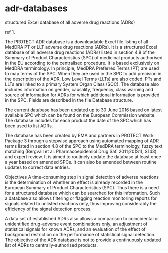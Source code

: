 # adr-databases
structured Excel database of all adverse drug reactions (ADRs)




ref 1. 

The PROTECT ADR database is a downloadable Excel file listing of all MedDRA PT or LLT adverse drug reactions (ADRs). It is a structured Excel database of all adverse drug reactions (ADRs) listed in section 4.8 of the Summary of Product Characteristics (SPC) of medicinal products authorised in the EU according to the centralised procedure. It is based exclusively on MedDRA terminology. In principle, MedDRA Preferred Terms (PT) are used to map terms of the SPC. When they are used in the SPC to add precision in the description of the ADR, Low Level Terms (LLTs) are also coded. PTs and LLTs are linked to a primary System Organ Class (SOC). The database also includes information on gender, causality, frequency, class warning and source of information for ADRs for which additional information is provided in the SPC. Fields are described in the file Database structure.


The current database has been updated up to 30 June 2016 based on latest available SPC which can be found on the European Commission website. The database includes for each product the date of the SPC which has been used to list ADRs.


The database has been created by EMA and partners in PROTECT Work Package 3 through a stepwise approach using automated mapping of ADR terms listed in section 4.8 of the SPC to the MedDRA terminology, fuzzy text matching (Bergvall et al. Pharmacoepidemiol Drug Saf. 2011;20(S1), S143) and expert review.
It is aimed to routinely update the database at least once a year based on amended SPCs. It can also be amended between routine updates to correct data entries.


Objectives
A time-consuming step in signal detection of adverse reactions is the determination of whether an effect is already recorded in the European Summary of Product Characteristics (SPC). Thus there is a need for a structured database which can be searched for this information. Such a database also allows filtering or flagging reaction monitoring reports for signals related to unlisted reactions only, thus improving considerably the efficiency of the signal detection process.

A data set of established ADRs also allows a comparison to coincidental or unidentified drug-adverse event combinations only, an adjustment of statistical signals for known ADRs, and an evaluation of the effect of background restriction on the performance of statistical signal detection.
The objective of the ADR database is not to provide a continuously updated list of ADRs to centrally-authorised products.
